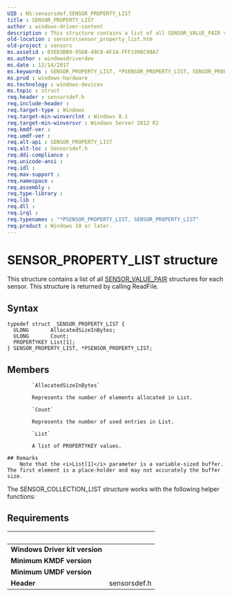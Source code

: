 ```yaml
---
UID : NS:sensorsdef.SENSOR_PROPERTY_LIST
title : SENSOR_PROPERTY_LIST
author : windows-driver-content
description : This structure contains a list of all SENSOR_VALUE_PAIR structures for each sensor. This structure is returned by calling ReadFile.
old-location : sensors\sensor_property_list.htm
old-project : sensors
ms.assetid : 03E03BB9-95DB-49C0-AF14-FFF1998C98A7
ms.author : windowsdriverdev
ms.date : 12/14/2017
ms.keywords : SENSOR_PROPERTY_LIST, *PSENSOR_PROPERTY_LIST, SENSOR_PROPERTY_LIST
ms.prod : windows-hardware
ms.technology : windows-devices
ms.topic : struct
req.header : sensorsdef.h
req.include-header : 
req.target-type : Windows
req.target-min-winverclnt : Windows 8.1
req.target-min-winversvr : Windows Server 2012 R2
req.kmdf-ver : 
req.umdf-ver : 
req.alt-api : SENSOR_PROPERTY_LIST
req.alt-loc : Sensorsdef.h
req.ddi-compliance : 
req.unicode-ansi : 
req.idl : 
req.max-support : 
req.namespace : 
req.assembly : 
req.type-library : 
req.lib : 
req.dll : 
req.irql : 
req.typenames : "*PSENSOR_PROPERTY_LIST, SENSOR_PROPERTY_LIST"
req.product : Windows 10 or later.
---
```


# SENSOR_PROPERTY_LIST structure
This structure contains a list of all <a href="..\sensorsdef\ns-sensorsdef-sensor_value_pair.md">SENSOR_VALUE_PAIR</a> structures for each sensor. This structure is returned by calling ReadFile.

## Syntax
````
typedef struct _SENSOR_PROPERTY_LIST {
  ULONG       AllocatedSizeInBytes;
  ULONG       Count;
  PROPERTYKEY List[1];
} SENSOR_PROPERTY_LIST, *PSENSOR_PROPERTY_LIST;
````

## Members

        
            `AllocatedSizeInBytes`

            Represents the number of elements allocated in List.
        
            `Count`

            Represents the number of used entries in List.
        
            `List`

            A list of PROPERTYKEY values.

    ## Remarks
        Note that the <i>List[1]</i> parameter is a variable-sized buffer. The first element is a place-holder and may not accurately the buffer size.

The SENSOR_COLLECTION_LIST structure works with the following helper functions:</p>

## Requirements
| &nbsp; | &nbsp; |
| ---- |:---- |
| **Windows Driver kit version** |  |
| **Minimum KMDF version** |  |
| **Minimum UMDF version** |  |
| **Header** | sensorsdef.h |